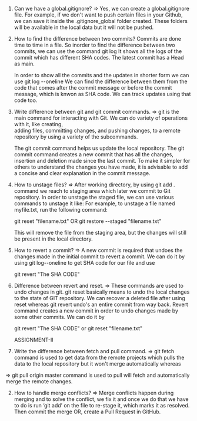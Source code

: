 
1.  Can we have a global.gitignore?
=>  Yes, we can create a global.gitignore file. For example, if we don't want to push certain files in 
    your Github, we can save it inside the .gitignore_global folder created. These folders will be available in the local data but it will not be pushed.


2.  How to find the difference between two commits?
    Commits are done time to time in a file. So inorder to find the difference between two commits, we can use the command 
    git log 
    It shows all the logs of the commit which has different SHA codes. The latest commit has a Head as main. 

    In order to show all the commits and the updates in shorter form we can use 
    git log --oneline 
    We can find the difference between them from the code that comes after the commit message or before the commit message, which is knwon as SHA code. We can track updates using that code too.



3.  Write difference between git and git commit commands. 
=>  git is the main command for interacting with Git. We can do variety of operations with it, like creating,     
    adding files, committing changes, and pushing changes, to a remote repository by using a variety of the subcommands. 

    The git commit command helps us update the local repository. The git commit command creates a new commit that has all the changes, insertion and deletion made since the last commit. To make it simpler for others to understand the changes you have made, it is advisable to add a concise and clear explanation in the commit message.


4.  How to unstage files?
=>  After working directory, by using git add . command we reach to staging area which later we commit to 
    Git repository. In order to unstage the staged file, we can use various commands to unstage it like: 
    For example, to unstage a file named myfile.txt, run the following command:
    
    git reset "filename.txt" OR git restore --staged "filename.txt" 
    
    This will remove the file from the staging area, but the changes will still be present in the local directory.


5.  How to revert a commit?
=>  A new commit is required that undoes the changes made in the initial commit to revert a commit.
    We can do it by using git log--oneline to get SHA code for our file and use 

    git revert "The SHA CODE" 

    
6.  Difference between revert and reset. 
=>  These commands are used to undo changes in git. 
    git reset basically means to undo the local changes to the state of GIT repository. We can recover a deleted file after using reset whereas git revert undo's an entire commit from way back. Revert command creates a new commit in order to undo changes made by some other commits.  We can do it by 

    git revert "The SHA CODE" or 
    git reset "filename.txt"

    ASSIGNMENT-II 
1.  Write the difference between fetch and pull command.
=> git fetch command is used to get data from the remote projects which  pulls the data to the local repository but it won't merge automatically whereas 

=> git pull origin master command is used to pull will fetch and automatically merge the remote changes.

2.  How to handle merge conflicts?
=> Merge conflicts happen during merging and to solve the conflict, we fix it and once we do that we have to do is run ‘git add’ on the file to re-stage it, which marks it as resolved. Then commit the merge OR, create a Pull Request in GitHub.



